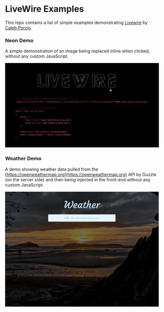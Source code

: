 # LiveWire Examples

This repo contains a list of simple examples demonstrating [Livewire](https://livewire-framework.com/) by [Caleb Porzio](https://twitter.com/calebporzio).

### Neon Demo

A simple demonstration of an image being replaced inline when clicked, without any custom JavaScript.

![Neon Demo](./docs/neon/livewire-neon.gif)

### Weather Demo

A demo showing weather data pulled from the [https://openweathermap.org](https://openweathermap.org) API by Guzzle (on the server side) and then being injected in the front-end without any custom JavaScript.

![Weather Demo](./docs/weather/livewire-weather.gif)
